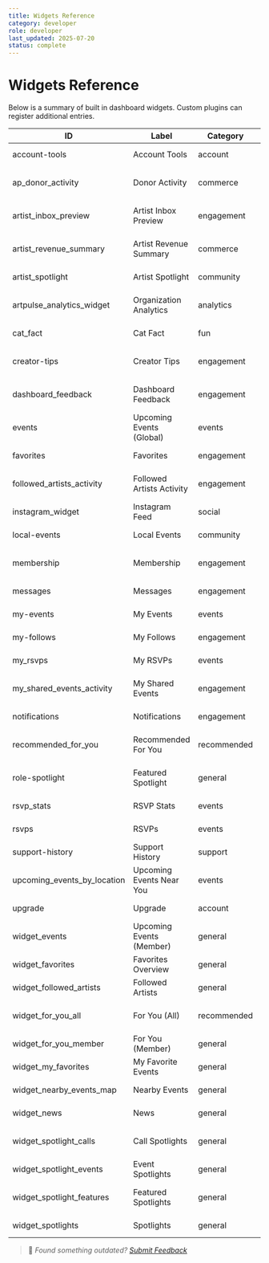 ```yaml
---
title: Widgets Reference
category: developer
role: developer
last_updated: 2025-07-20
status: complete
---
```

# Widgets Reference

Below is a summary of built in dashboard widgets. Custom plugins can register additional entries.

| ID | Label | Category | Roles | Description |
|---|---|---|---|---|
| account-tools | Account Tools | account | all | Export and deletion options. |
| ap_donor_activity | Donor Activity | commerce | organization | Recent donation history for the organization. |
| artist_inbox_preview | Artist Inbox Preview | engagement | member | Recent unread messages from artists. |
| artist_revenue_summary | Artist Revenue Summary | commerce | artist | Revenue totals from tickets and donations. |
| artist_spotlight | Artist Spotlight | community | artist | Recent mentions and highlights. |
| artpulse_analytics_widget | Organization Analytics | analytics | organization | Basic traffic and engagement metrics. |
| cat_fact | Cat Fact | fun | all | Random cat facts from catfact.ninja. |
| creator-tips | Creator Tips | engagement | all | Contextual suggestions for creators. |
| dashboard_feedback | Dashboard Feedback | engagement | member, artist, organization | Send feedback about your dashboard. |
| events | Upcoming Events (Global) | events | all | Global upcoming events. |
| favorites | Favorites | engagement | all | Favorited content lists. |
| followed_artists_activity | Followed Artists Activity | engagement | member | Recent uploads or events from artists you follow. |
| instagram_widget | Instagram Feed | social | member, artist | Recent Instagram posts. |
| local-events | Local Events | community | all | Shows events near the user. |
| membership | Membership | engagement | all | Subscription status and badges. |
| messages | Messages | engagement | all | Private messages inbox. |
| my-events | My Events | events | all | Events created by the user. |
| my-follows | My Follows | engagement | all | Artists and events you follow. |
| my_rsvps | My RSVPs | events | member | Events you have RSVP'd to. |
| my_shared_events_activity | My Shared Events | engagement | member | Events you've shared and engagement. |
| notifications | Notifications | engagement | all | Recent notifications. |
| recommended_for_you | Recommended For You | recommended | member | Suggestions based on your interests. |
| role-spotlight | Featured Spotlight | general | member, artist, organization | Role based spotlights. |
| rsvp_stats | RSVP Stats | events | organization, member | RSVP summary for your events. |
| rsvps | RSVPs | events | all | User RSVP history. |
| support-history | Support History | support | all | Previous support tickets. |
| upcoming_events_by_location | Upcoming Events Near You | events | member | Lists events based on your location or saved city. |
| upgrade | Upgrade | account | all | Upgrade options for the account. |
| widget_events | Upcoming Events (Member) | general | member, organization | Events happening soon. |
| widget_favorites | Favorites Overview | general | member | Artists you have saved. |
| widget_followed_artists | Followed Artists | general | member, artist | Artists the user follows. |
| widget_for_you_all | For You (All) | recommended | member, artist, organization | Personalized recommendations. |
| widget_for_you_member | For You (Member) | general | member, artist | Recommended content. |
| widget_my_favorites | My Favorite Events | general | member, artist | Your saved events. |
| widget_nearby_events_map | Nearby Events | general | member, artist | Events around your location. |
| widget_news | News | general | member, artist | Latest updates from ArtPulse. |
| widget_spotlight_calls | Call Spotlights | general | member, artist, organization | Calls to artists or members. |
| widget_spotlight_events | Event Spotlights | general | member, organization | Event related highlights. |
| widget_spotlight_features | Featured Spotlights | general | member, artist, organization | General featured items. |
| widget_spotlights | Spotlights | general | artist | Curated spotlights for artists. |

> 💬 *Found something outdated? [Submit Feedback](feedback.md)*
